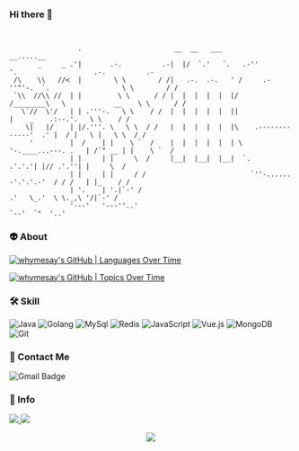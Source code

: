 ### Hi there 👋

<!--
**whymesay/whymesay** is a ✨ _special_ ✨ repository because its `README.md` (this file) appears on your GitHub profile.

Here are some ideas to get you started:

- 🔭 I’m currently working on ...
- 🌱 I’m currently learning ...
- 👯 I’m looking to collaborate on ...
- 🤔 I’m looking for help with ...
- 💬 Ask me about ...
- 📫 How to reach me: ...
- 😄 Pronouns: ...
- ⚡ Fun fact: ...
-->
```
                                                                                                            
                                                                                                            
                 .                       __  __   ___         __.....__                                     
       _     _ .'|       .-.          .-|  |/  `.'   `.   .-''         '.                   .-.          .- 
 /\    \\   //<  |        \ \        / /|   .-.  .-.   ' /     .-''"'-.  `.                  \ \        / / 
 `\\  //\\ //  | |         \ \      / / |  |  |  |  |  |/     /________\   \            __    \ \      / /  
   \`//  \'/   | | .'''-.   \ \    / /  |  |  |  |  |  ||                  |    _    .:--.'.   \ \    / /   
    \|   |/    | |/.'''. \   \ \  / /   |  |  |  |  |  |\    .-------------'  .' |  / |   \ |   \ \  / /    
     '         |  /    | |    \ `  /    |  |  |  |  |  | \    '-.____...---. .   | /`" __ | |    \ `  /     
               | |     | |     \  /     |__|  |__|  |__|  `.             .'.'.'| |// .'.''| |     \  /      
               | |     | |     / /                          `''-...... -'.'.'.-'  / / /   | |_    / /       
               | '.    | '.|`-' /                                        .'   \_.'  \ \._,\ '/|`-' /        
               '---'   '---''..'                                                     `--'  `"  '..'         
```

### 👽 About


[![whymesay's GitHub | Languages Over Time](https://stats.quine.sh/whymesay/languages-over-time?theme=light)](https://quine.sh?utm_source=widgets&utm_campaign=whymesay)

[![whymesay's GitHub | Topics Over Time](https://stats.quine.sh/whymesay/topics-over-time?theme=light)](https://quine.sh?utm_source=widgets&utm_campaign=whymesay)


### 🛠 Skill
![Java](https://img.shields.io/badge/-Java-black?style=flat-square&logo=Java&logoColor=white)
![Golang](https://img.shields.io/badge/-Go-black?style=flat-square&logo=Go&logoColor=white)
![MySql](https://img.shields.io/badge/-MySql-black?style=flat-square&logo=MySql&logoColor=white)
![Redis](https://img.shields.io/badge/-Redis-black?style=flat-square&logo=Redis&logoColor=white)
![JavaScript](https://img.shields.io/badge/-JavaScript-black?style=flat-square&logo=javascript&logoColor=white)
![Vue.js](https://img.shields.io/badge/-Vuejs-black?style=flat-square&logo=vue.js&logoColor=white)
![MongoDB](https://img.shields.io/badge/-MongoDB-black?style=flat-square&logo=mongodb&logoColor=white)
![Git](https://img.shields.io/badge/-Git-black?style=flat-square&logo=git&logoColor=white)

### 💬 Contact Me

![Gmail Badge](https://img.shields.io/badge/-dioojj99@gmail.com-c14438?style=flat-square&logo=Gmail&logoColor=white)

### 🚦 Info

<a href="https://github.com/whymesay/website">
  <img src="https://github-readme-stats.vercel.app/api?username=whymesay&show_icons=true&hide=commits" />
</a>
<a href="https://github.com/whymesay/website">
  <img src="https://github-readme-stats.vercel.app/api/top-langs/?username=whymesay&layout=compact" />
</a>

<p align="center"> 
  <img src="https://profile-counter.glitch.me/whymesay/count.svg" />
</p>
